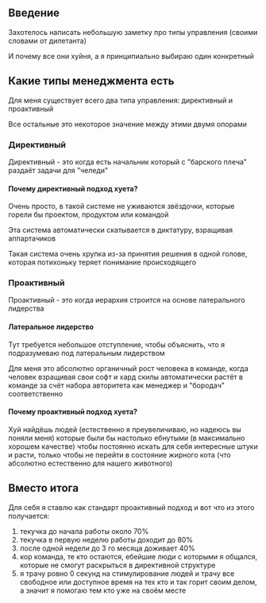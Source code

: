 ## Введение
Захотелось написать небольшую заметку про типы управления (своими словами от дилетанта)

И почему все они хуйня, а я принципиально выбираю один конкретный

## Какие типы менеджмента есть

Для меня существует всего два типа управления: директивный и проактивный

Все остальные это некоторое значение между этими двумя опорами

### Директивный
Директивный - это когда есть начальник который с "барского плеча" раздаёт задачи для "челеди"

#### Почему директивный подход хуета? 
Очень просто, в такой системе не уживаются звёздочки, которые горели бы проектом, продуктом или командой 

Эта система автоматически скатывается в диктатуру, взращивая аппартачиков 

Такая система очень хрупка из-за принятия решения в одной голове, которая потихоньку теряет понимание происходящего

### Проактивный
Проактивный - это когда иерархия строится на основе латерального лидерства

#### Латеральное лидерство

Тут требуется небольшое отступление, чтобы объяснить, что я подразумеваю под латеральным лидерством

Для меня это абсолютно органичный рост человека в команде, когда человек взращивая свои софт и хард скилы автоматически растёт в команде за счёт набора авторитета как менеджер и "бородач" соответственно 

#### Почему проактивный подход хуета? 

Хуй найдёшь людей (естественно я преувеличиваю, но надеюсь вы поняли меня) которые были бы настолько ебнутыми (в максимально хорошем качестве) чтобы постоянно искать для себя интересные штуки и расти, только чтобы не перейти в состояние жирного кота (что абсолютно естественно для нашего животного) 



## Вместо итога

Для себя я ставлю как стандарт проактивный подход и вот что из этого получается:
1) текучка до начала работы около 70%
2) текучка в первую неделю работы доходит до 80%
3) после одной недели до 3 го месяца доживает 40%
4) кор команда, те кто остаются, ебейшие люди с которыми я общался, которые не смогут раскрыться в директивной структуре
5) я трачу ровно 0 секунд на стимулирование людей и трачу все свободное или доступное время на тех кто и так горит своим делом, а значит я помогаю тем кто уже на своём месте